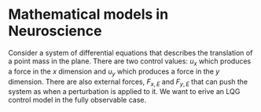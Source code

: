 # Mathematical models in Neuroscience

Consider a system of differential equations that describes the translation
of a point mass in the plane. There are two control values: $u_x$ which produces
a force in the $x$ dimension and $u_y$ which produces a force in the $y$ dimension.
There are also external forces, $F_{x,E}$ and $F_{y,E}$ that can push the system as
when a perturbation is applied to it. We want to erive an LQG control model in the fully observable case.
